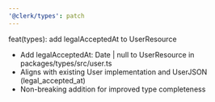 ```yaml
---
'@clerk/types': patch
---
```


feat(types): add legalAcceptedAt to UserResource
- Add legalAcceptedAt: Date | null to UserResource in packages/types/src/user.ts
- Aligns with existing User implementation and UserJSON (legal_accepted_at)
- Non-breaking addition for improved type completeness
